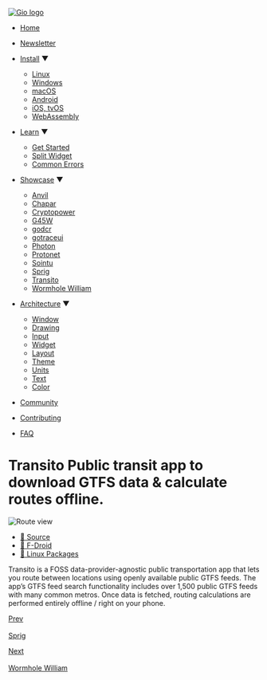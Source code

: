 [![Gio logo](/files/logo-text.svg)](/)

- [Home](/)
- [Newsletter](/news)
- [Install](/doc/install) ▼
  
  - [Linux](/doc/install/linux)
  - [Windows](/doc/install/windows)
  - [macOS](/doc/install/macos)
  - [Android](/doc/install/android)
  - [iOS, tvOS](/doc/install/ios)
  - [WebAssembly](/doc/install/wasm)
- [Learn](/doc/learn) ▼
  
  - [Get Started](/doc/learn/get-started)
  - [Split Widget](/doc/learn/split-widget)
  - [Common Errors](/doc/learn/common-errors)
- [Showcase](/doc/showcase) ▼
  
  - [Anvil](/doc/showcase/anvil)
  - [Chapar](/doc/showcase/chapar)
  - [Cryptopower](/doc/showcase/cryptopower)
  - [G45W](/doc/showcase/g45w)
  - [godcr](/doc/showcase/godcr)
  - [gotraceui](/doc/showcase/gotraceui)
  - [Photon](/doc/showcase/photon)
  - [Protonet](/doc/showcase/protonet)
  - [Sointu](/doc/showcase/sointu)
  - [Sprig](/doc/showcase/sprig)
  - [Transito](/doc/showcase/transito)
  - [Wormhole William](/doc/showcase/wormhole-william)
- [Architecture](/doc/architecture) ▼
  
  - [Window](/doc/architecture/window)
  - [Drawing](/doc/architecture/drawing)
  - [Input](/doc/architecture/input)
  - [Widget](/doc/architecture/widget)
  - [Layout](/doc/architecture/layout)
  - [Theme](/doc/architecture/theme)
  - [Units](/doc/architecture/units)
  - [Text](/doc/architecture/text)
  - [Color](/doc/architecture/color)
- [Community](/doc/community)
- [Contributing](/doc/contribute)
- [FAQ](/doc/faq)

# Transito Public transit app to download GTFS data &amp; calculate routes offline.

![Route view](/doc/showcase/transito/1.png)

<!--THE END-->

- [🔗 Source](https://git.sr.ht/~mil/transito)
- [🔗 F-Droid](https://f-droid.org/en/packages/ht.sr.git.mil.transito/)
- [🔗 Linux Packages](https://repology.org/project/transito/versions)

Transito is a FOSS data-provider-agnostic public transportation app that lets you route between locations using openly available public GTFS feeds. The app’s GTFS feed search functionality includes over 1,500 public GTFS feeds with many common metros. Once data is fetched, routing calculations are performed entirely offline / right on your phone.

[Prev  
\
Sprig](/doc/showcase/sprig)

[Next  
\
Wormhole William](/doc/showcase/wormhole-william)